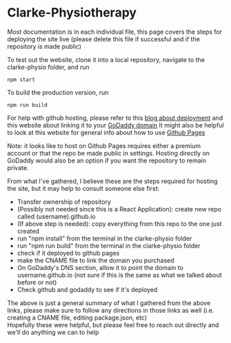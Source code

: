 # Clarke-Physiotherapy

Most documentation is in each individual file, this page covers the steps for deploying the site live (please delete this file if successful and if the repository is made public) <br>

To test out the website, clone it into a local repository, navigate to the clarke-physio folder, and run 
```
npm start
```

To build the production version, run 

```
npm run build
```

For help with github hosting, please refer to this [blog about deployment](https://blog.logrocket.com/deploying-react-apps-github-pages/)
and this website about linking it to your [GoDaddy domain](https://jinnabalu.medium.com/godaddy-domain-with-github-pages-62aed906d4ef)
It might also be helpful to look at this website for general info about how to use [Github Pages](https://pages.github.com/)

Note: it looks like to host on Github Pages requires either a premium account or that the repo be made public in settings.
Hosting directly on GoDaddy would also be an option if you want the repository to remain private.

From what I've gathered, I believe these are the steps required for hosting the site, but it may help to consult someone else first: <br>
- Transfer ownership of repository
- (Possibly not needed since this is a React Application): create new repo called (username).github.io
- (If above step is needed): copy everything from this repo to the one just created
- run "npm install" from the terminal in the clarke-physio folder
- run "npm run build" from the terminal in the clarke-physio folder
- check if it deployed to github pages
- make the CNAME file to link the domain you purchased
- On GoDaddy's DNS section, allow it to point the domain to username.github.io (not sure if this is the same as what we talked about before or not)
- Check github and godaddy to see if it's deployed

The above is just a general summary of what I gathered from the above links, please make sure to follow any directions in those links as well (i.e. creating a CNAME file, editing package.json, etc) <br>
Hopefully these were helpful, but please feel free to reach out directly and we'll do anything we can to help
